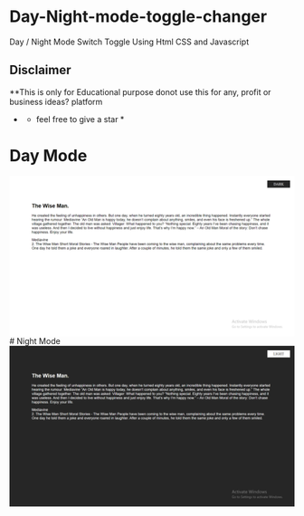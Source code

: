 # Day-Night-mode-toggle-changer
Day / Night Mode Switch Toggle Using Html CSS and Javascript

## Disclaimer 
**This is only for Educational purpose donot use this for any, profit or business ideas? platform

* * feel free to give a star *

# Day Mode
<img src="day.png" align="center">
# Night Mode
<img src="night.png" align="center">
